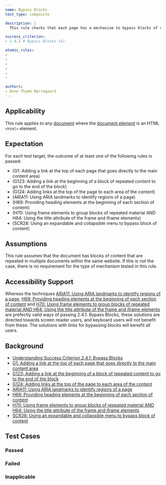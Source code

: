 ```yaml
---
name: Bypass Blocks
test_type: composite

description: |
  This rule checks that each page has a mechanism to bypass blocks of content.

success_criterion: 
- 2.4.1 # Bypass Blocks (A)

atomic_rules:
- 
-
-
-
-
-

authors:
- Anne Thyme Nørregaard
---
```


## Applicability

This rule applies to any [document](#https://www.w3.org/TR/dom/#concept-document) where the [document element](#https://www.w3.org/TR/dom/#document-element) is an HTML `<html>` element.

## Expectation

For each test target, the outcome of at least one of the following rules is passed:
- (G1: Adding a link at the top of each page that goes directly to the main content area)
- (G123: Adding a link at the beginning of a block of repeated content to go to the end of the block)
- (G124: Adding links at the top of the page to each area of the content)
- (ARIA11: Using ARIA landmarks to identify regions of a page)
- (H69: Providing heading elements at the beginning of each section of content)
- (H70: Using frame elements to group blocks of repeated material AND H64: Using the title attribute of the frame and iframe elements)
- (SCR28: Using an expandable and collapsible menu to bypass block of content)

## Assumptions

This rule assumes that the document has blocks of content that are repeated in multiple documents within the same website. If this is not the case, there is no requirement for the type of mechanism tested in this rule.

## Accessibility Support

Whereas the techniques [ARIA11: Using ARIA landmarks to identify regions of a page](), [H69: Providing heading elements at the beginning of each section of content]() and [H70: Using frame elements to group blocks of repeated material AND H64: Using the title attribute of the frame and iframe elements]() are prefectly valid ways of passing 2.4.1. Bypass Blocks, these solutions are directed towards screen reader users, and keyboard users will not benefit from these. The solutions with links for bypassing blocks will benefit all users.

## Background
- [Understanding Success Criterion 2.4.1: Bypass Blocks](https://www.w3.org/WAI/WCAG21/Understanding/bypass-blocks.html)
- [G1: Adding a link at the top of each page that goes directly to the main content area](https://www.w3.org/WAI/WCAG21/Techniques/general/G1)
- [G123: Adding a link at the beginning of a block of repeated content to go to the end of the block]()
- [G124: Adding links at the top of the page to each area of the content]()
- [ARIA11: Using ARIA landmarks to identify regions of a page]()
- [H69: Providing heading elements at the beginning of each section of content]()
- [H70: Using frame elements to group blocks of repeated material AND H64: Using the title attribute of the frame and iframe elements]()
- [SCR28: Using an expandable and collapsible menu to bypass block of content]()

## Test Cases

### Passed

### Failed

### Inapplicable

